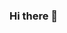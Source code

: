 ### Hi there 👋

<!--
**guptasantosh327/guptasantosh327** is a ✨ _special_ ✨ repository because its `README.md` (this file) appears on your GitHub profile.

Here are some ideas to get you started:

- 🔭 I’m currently working on ...
- 🌱 I’m currently learning Node, Express, Firebase
- 👯 I’m looking to collaborate on ...
- 🤔 I’m looking for help with ...
- 💬 Ask me about ...
- 📫 How to reach me: guptasanosh327@gmail.com
- 😄 Pronouns: ...
- ⚡ Fun fact: EXTC Engineer
-->
